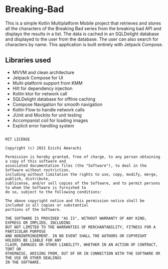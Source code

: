 # Breaking-Bad
This is a simple Kotlin Multiplatform Mobile project that retrieves and stores all the characters of the Breaking Bad series from the breaking bad API and displays the results in a list.
The data is cached in an SQLDelight database and displayed to the user from the database. The user can also search for characters by name. This application is built entirely with Jetpack Compose.

## Libraries used
* MVVM and clean architecture
* Jetpack Compose for UI
* Multi-platform support from KMM
* Hilt for dependency injection
* Kotlin ktor for network call
* SQLDelight database for offline caching
* Compose Navigation for smooth navigation
* Kotlin Flow to handle network calls
* JUnit and Mockito for unit testing
* Accompanist coil for loading images
* Explicit error handling system

```

MIT LICENSE

Copyright (c) 2021 Ezichi Amarachi

Permission is hereby granted, free of charge, to any person obtaining a copy of this software and
associated documentation files (the "Software"), to deal in the Software without restriction,
including without limitation the rights to use, copy, modify, merge, publish, distribute,
sublicense, and/or sell copies of the Software, and to permit persons to whom the Software is furnished to
do so, subject to the following conditions:

The above copyright notice and this permission notice shall be included in all copies or substantial
portions of the Software.

THE SOFTWARE IS PROVIDED "AS IS", WITHOUT WARRANTY OF ANY KIND, EXPRESS OR IMPLIED, INCLUDING
BUT NOT LIMITED TO THE WARRANTIES OF MERCHANTABILITY, FITNESS FOR A PARTICULAR PURPOSE
AND NONINFRINGEMENT. IN NO EVENT SHALL THE AUTHORS OR COPYRIGHT HOLDERS BE LIABLE FOR ANY
CLAIM, DAMAGES OR OTHER LIABILITY, WHETHER IN AN ACTION OF CONTRACT, TORT OR
OTHERWISE, ARISING FROM, OUT OF OR IN CONNECTION WITH THE SOFTWARE OR THE USE OR OTHER DEALINGS
IN THE SOFTWARE.

```